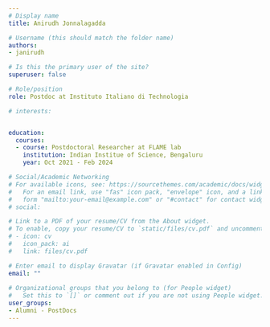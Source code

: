 ```yaml
---
# Display name
title: Anirudh Jonnalagadda

# Username (this should match the folder name)
authors:
- janirudh

# Is this the primary user of the site?
superuser: false

# Role/position
role: Postdoc at Instituto Italiano di Technologia

# interests:


education:
  courses:
  - course: Postdoctoral Researcher at FLAME lab
    institution: Indian Institue of Science, Bengaluru
    year: Oct 2021 - Feb 2024

# Social/Academic Networking
# For available icons, see: https://sourcethemes.com/academic/docs/widgets/#icons
#   For an email link, use "fas" icon pack, "envelope" icon, and a link in the
#   form "mailto:your-email@example.com" or "#contact" for contact widget.
# social:

# Link to a PDF of your resume/CV from the About widget.
# To enable, copy your resume/CV to `static/files/cv.pdf` and uncomment the lines below.  
# - icon: cv
#   icon_pack: ai
#   link: files/cv.pdf

# Enter email to display Gravatar (if Gravatar enabled in Config)
email: ""
  
# Organizational groups that you belong to (for People widget)
#   Set this to `[]` or comment out if you are not using People widget.  
user_groups:
- Alumni - PostDocs
---
```




